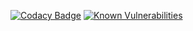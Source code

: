[![Codacy Badge](https://app.codacy.com/project/badge/Grade/67108534cd784c1bb5c7d47af9bf2adf)](https://app.codacy.com/gh/ttabwol-git/lbpoc/dashboard?utm_source=gh&utm_medium=referral&utm_content=&utm_campaign=Badge_grade)
[![Known Vulnerabilities](https://snyk.io/test/github/ttabwol-git/lbpoc/badge.svg)](https://snyk.io/test/github/ttabwol-git/lbpoc)
